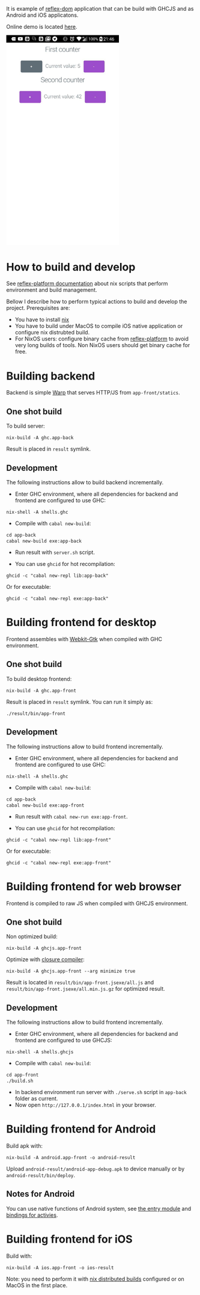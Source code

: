 It is example of [reflex-dom](https://github.com/reflex-frp/reflex-dom) application that can be build with GHCJS and as Android and iOS applicatons.

Online demo is located [here](https://ncrashed.github.io/reflex-dom-mobile/).

<img src="./docs/android_screen_001.jpg" width="300">

# How to build and develop

See [reflex-platform documentation](https://github.com/reflex-frp/reflex-platform/blob/develop/docs/project-development.md#building-with-nix)  about nix scripts that perform environment
and build management.

Bellow I describe how to perform typical actions to build and develop the project. Prerequisites are:
* You have to install [nix](https://nixos.org/nix/)
* You have to build under MacOS to compile iOS native application or configure nix distrubted build.
* For NixOS users: configure binary cache from [reflex-platform](https://github.com/reflex-frp/reflex-platform/blob/develop/notes/NixOS.md) to avoid very long builds of tools. Non NixOS users should get binary cache for free.

# Building backend

Backend is simple [Warp](http://hackage.haskell.org/package/warp) that serves HTTP/JS from `app-front/statics`.

## One shot build

To build server:
```
nix-build -A ghc.app-back
```
Result is placed in `result` symlink.

## Development

The following instructions allow to build backend incrementally.

* Enter GHC environment, where all dependencies for backend and frontend are configured to use GHC:
```
nix-shell -A shells.ghc
```
* Compile with `cabal new-build`:
```
cd app-back
cabal new-build exe:app-back
```
* Run result with `server.sh` script.

* You can use `ghcid` for hot recompilation:
```
ghcid -c "cabal new-repl lib:app-back"
```
Or for executable:
```
ghcid -c "cabal new-repl exe:app-back"
```

# Building frontend for desktop

Frontend assembles with [Webkit-Gtk](https://webkitgtk.org/) when compiled with GHC environment.

## One shot build

To build desktop frontend:
```
nix-build -A ghc.app-front
```

Result is placed in `result` symlink. You can run it simply as:
```
./result/bin/app-front
```

## Development

The following instructions allow to build frontend incrementally.

* Enter GHC environment, where all dependencies for backend and frontend are configured to use GHC:
```
nix-shell -A shells.ghc
```
* Compile with `cabal new-build`:
```
cd app-back
cabal new-build exe:app-front
```
* Run result with `cabal new-run exe:app-front`.

* You can use `ghcid` for hot recompilation:
```
ghcid -c "cabal new-repl lib:app-front"
```
Or for executable:
```
ghcid -c "cabal new-repl exe:app-front"
```

# Building frontend for web browser

Frontend is compiled to raw JS when compiled with GHCJS environment.

## One shot build

Non optimized build:
```
nix-build -A ghcjs.app-front
```
Optimize with [closure compiler](https://github.com/google/closure-compiler):
```
nix-build -A ghcjs.app-front --arg minimize true
```
Result is located in `result/bin/app-front.jsexe/all.js` and `result/bin/app-front.jsexe/all.min.js.gz` for optimized result.

## Development

The following instructions allow to build frontend incrementally.

* Enter GHC environment, where all dependencies for backend and frontend are configured to use GHCJS:
```
nix-shell -A shells.ghcjs
```
* Compile with `cabal new-build`:
```
cd app-front
./build.sh
```
* In backend environment run server with `./serve.sh` script in `app-back` folder as current.
* Now open `http://127.0.0.1/index.html` in your browser.

# Building frontend for Android

Build apk with:
```
nix-build -A android.app-front -o android-result
```
Upload `android-result/android-app-debug.apk` to device manually or by `android-result/bin/deploy`.

## Notes for Android

You can use native functions of Android system, see [the entry module](https://github.com/reflex-frp/reflex-dom/blob/develop/reflex-dom/src-android/Reflex/Dom/Android/MainWidget.hsc) and [bindings for activies](https://github.com/obsidiansystems/android-activity/blob/develop/src/Android/HaskellActivity.hsc).

# Building frontend for iOS

Build with:
```
nix-build -A ios.app-front -o ios-result
```
Note: you need to perform it with [nix distributed builds](https://nixos.org/nix/manual/#chap-distributed-builds) configured or on MacOS in the first place.
